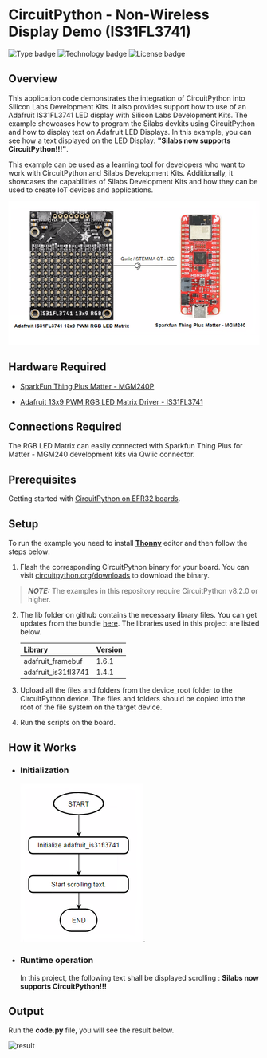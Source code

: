 # CircuitPython - Non-Wireless Display Demo (IS31FL3741) #

![Type badge](https://img.shields.io/badge/dynamic/json?url=https://raw.githubusercontent.com/SiliconLabs/application_examples_ci/master/circuitpython/cp_non_wireless_display_demo_common.json&label=Type&query=type&color=green)
![Technology badge](https://img.shields.io/badge/dynamic/json?url=https://raw.githubusercontent.com/SiliconLabs/application_examples_ci/master/circuitpython/cp_non_wireless_display_demo_common.json&label=Technology&query=technology&color=green)
![License badge](https://img.shields.io/badge/dynamic/json?url=https://raw.githubusercontent.com/SiliconLabs/application_examples_ci/master/circuitpython/cp_non_wireless_display_demo_common.json&label=License&query=license&color=green)
## Overview ##

This application code demonstrates the integration of CircuitPython into Silicon Labs Development Kits. It also provides support how to use of an Adafruit IS31FL3741 LED display with Silicon Labs Development Kits. The example showcases how to program the Silabs devkits using CircuitPython and how to display text on Adafruit LED Displays. In this example, you can see how a text displayed on the LED Display: **"Silabs now supports CircuitPython!!!"**.

This example can be used as a learning tool for developers who want to work with CircuitPython and Silabs Development Kits. Additionally, it showcases the capabilities of Silabs Development Kits and how they can be used to create IoT devices and applications.

![overview](docs/overview.png)

## Hardware Required ##

- [SparkFun Thing Plus Matter - MGM240P](https://www.sparkfun.com/products/20270)

- [Adafruit 13x9 PWM RGB LED Matrix Driver - IS31FL3741](https://www.adafruit.com/product/5201)

## Connections Required ##

The RGB LED Matrix can easily connected with Sparkfun Thing Plus for Matter - MGM240 development kits via Qwiic connector.

## Prerequisites ##

Getting started with [CircuitPython on EFR32 boards](../doc/running_circuitpython.md).


## Setup ##

To run the example you need to install **[Thonny](https://thonny.org/)** editor and then follow the steps below:

1. Flash the corresponding CircuitPython binary for your board. You can visit [circuitpython.org/downloads](https://circuitpython.org/downloads?q=silabs) to download the binary.

> **_NOTE:_** The examples in this repository require CircuitPython v8.2.0 or higher.

2. The lib folder on github contains the necessary library files. You can get updates from the bundle [here](https://circuitpython.org/libraries). The libraries used in this project are listed below.

    | Library           | Version           |
    |:----------------- |:------------------|
    | adafruit_framebuf |       1.6.1       |
    | adafruit_is31fl3741 |       1.4.1      |


3. Upload all the files and folders from the device_root folder to the CircuitPython device. The files and folders should be copied into the root of the file system on the target device.

4. Run the scripts on the board.

## How it Works ##

- ### Initialization ###

    ![Initialization](docs/init.png).

- ### Runtime operation ###

    In this project, the following text shall be displayed scrolling : **Silabs now supports CircuitPython!!!**

## Output ##

Run the **code.py** file, you will see the result below.

![result](docs/result.GIF)
